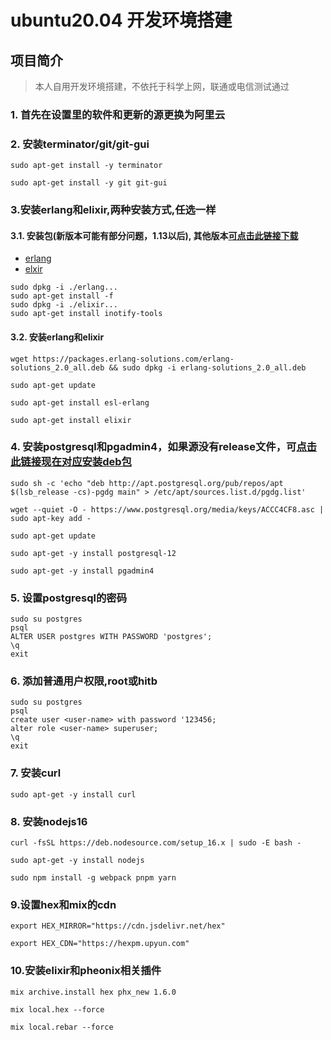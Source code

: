# ubuntu20.04 开发环境搭建
## 项目简介
> 本人自用开发环境搭建，不依托于科学上网，联通或电信测试通过

### 1. 首先在设置里的软件和更新的源更换为阿里云

### 2. 安装terminator/git/git-gui

```shell
sudo apt-get install -y terminator

sudo apt-get install -y git git-gui
```
### 3.安装erlang和elixir,两种安装方式,任选一样
#### 3.1. 安装包(新版本可能有部分问题，1.13以后), 其他版本[可点击此链接下载](https://www.erlang-solutions.com/downloads/)
- [erlang](https://github.com/duanzhichao/ubuntu_20.04_development/releases/download/erlang-esl_23.1-1_ubuntu_focal_amd64.deb/erlang-esl_23.1-1_ubuntu_focal_amd64.deb)
- [elxir](https://github.com/duanzhichao/ubuntu_20.04_development/releases/download/elixir_1.11.2-1_ubuntu_focal_all.deb/elixir_1.11.2-1_ubuntu_focal_all.deb)
```shell
sudo dpkg -i ./erlang...
sudo apt-get install -f
sudo dpkg -i ./elixir...
sudo apt-get install inotify-tools
```

#### 3.2. 安装erlang和elixir
```shell
wget https://packages.erlang-solutions.com/erlang-solutions_2.0_all.deb && sudo dpkg -i erlang-solutions_2.0_all.deb

sudo apt-get update

sudo apt-get install esl-erlang

sudo apt-get install elixir
```

### 4. 安装postgresql和pgadmin4，如果源没有release文件，可[点击此链接现在对应安装deb包](https://ftp.postgresql.org/pub/pgadmin/pgadmin4/apt/focal/dists/pgadmin4/main/binary-amd64/)

```shell
sudo sh -c 'echo "deb http://apt.postgresql.org/pub/repos/apt $(lsb_release -cs)-pgdg main" > /etc/apt/sources.list.d/pgdg.list'

wget --quiet -O - https://www.postgresql.org/media/keys/ACCC4CF8.asc | sudo apt-key add -

sudo apt-get update

sudo apt-get -y install postgresql-12

sudo apt-get -y install pgadmin4
```

### 5. 设置postgresql的密码
```shell
sudo su postgres
psql
ALTER USER postgres WITH PASSWORD 'postgres';
\q
exit
```

### 6. 添加普通用户权限,root或hitb
```shell
sudo su postgres
psql
create user <user-name> with password '123456;
alter role <user-name> superuser;
\q
exit
```

### 7. 安装curl
```shell
sudo apt-get -y install curl
```

### 8. 安装nodejs16
```shell
curl -fsSL https://deb.nodesource.com/setup_16.x | sudo -E bash -

sudo apt-get -y install nodejs

sudo npm install -g webpack pnpm yarn 
```

### 9.设置hex和mix的cdn
```shell
export HEX_MIRROR="https://cdn.jsdelivr.net/hex"

export HEX_CDN="https://hexpm.upyun.com"
```

### 10.安装elixir和pheonix相关插件
```shell
mix archive.install hex phx_new 1.6.0

mix local.hex --force

mix local.rebar --force
```
